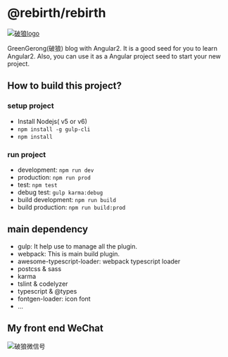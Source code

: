 @rebirth/rebirth
================

[![破狼logo](http://images2015.cnblogs.com/blog/63184/201607/63184-20160730102027700-792274919.png)](http://www.cnblogs.com/whitewolf/)

GreenGerong(破狼) blog with Angular2. It is a good seed for you to learn Angular2. Also, you can use it as a Angular project seed to start your new project.

## How to build this project?

### setup project

* Install Nodejs( v5 or v6)
* `npm install -g gulp-cli`
* `npm install`

### run project

* development: `npm run dev`
* production: `npm run prod`
* test: `npm test`
* debug test: `gulp karma:debug`
* build development: `npm run build`
* build production: `npm run build:prod`

## main dependency

* gulp: It help use to manage all the plugin.
* webpack: This is main build plugin.
* awesome-typescript-loader: webpack typescript loader
* postcss & sass
* karma
* tslint & codelyzer
* typescript & @types
* fontgen-loader: icon font
* ...

## My front end WeChat

![破狼微信号](https://github.com/greengerong/rebirth/blob/master/src/assets/img/wei-xin-wolf-er-wei-ma.png?raw=true)